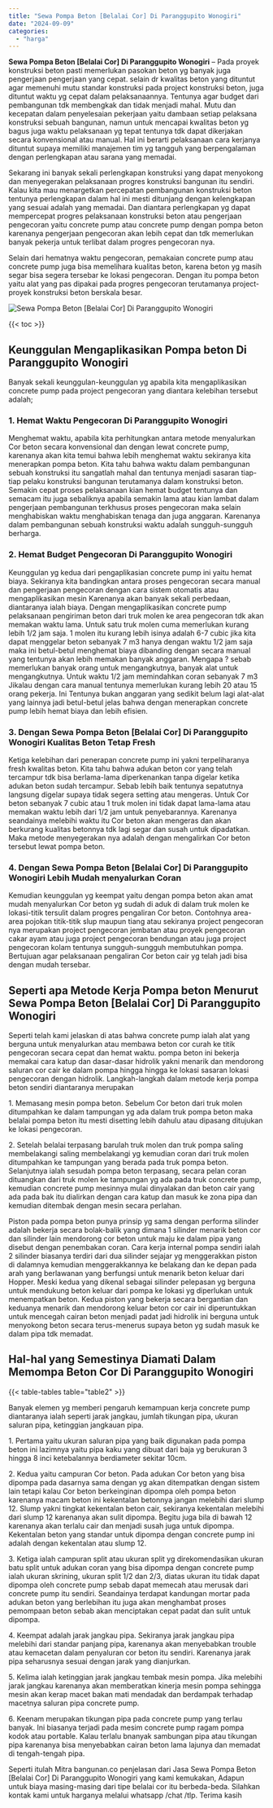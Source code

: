 ```yaml
---
title: "Sewa Pompa Beton [Belalai Cor] Di Paranggupito Wonogiri"
date: "2024-09-09"
categories: 
  - "harga"
---
```


**Sewa Pompa Beton \[Belalai Cor\] Di Paranggupito Wonogiri** – Pada proyek konstruksi beton pasti memerlukan pasokan beton yg banyak juga pengerjaan pengerjaan yang cepat. selain dr kwalitas beton yang dituntut agar memenuhi mutu standar konstruksi pada project konstruksi beton, juga dituntut waktu yg cepat dalam pelaksanaannya. Tentunya agar budget dari pembangunan tdk membengkak dan tidak menjadi mahal. Mutu dan kecepatan dalam penyelesaian pekerjaan yaitu dambaan setiap pelaksana konstruksi sebuah bangunan, namun untuk mencapai kwalitas beton yg bagus juga waktu pelaksanaan yg tepat tentunya tdk dapat dikerjakan secara konvensional atau manual. Hal ini berarti pelaksanaan cara kerjanya dituntut supaya memiliki manajemen tim yg tangguh yang berpengalaman dengan perlengkapan atau sarana yang memadai.

Sekarang ini banyak sekali perlengkapan konstruksi yang dapat menyokong dan menyegerakan pelaksanaan progres konstruksi bangunan itu sendiri. Kalau kita mau menargetkan percepatan pembangunan konstruksi beton tentunya perlengkapan dalam hal ini mesti ditunjang dengan kelengkapan yang sesuai adalah yang memadai. Dan diantara perlengkapan yg dapat mempercepat progres pelaksanaan konstruksi beton atau pengerjaan pengecoran yaitu concrete pump atau concrete pump dengan pompa beton karenanya pengerjaan pengecoran akan lebih cepat dan tdk memerlukan banyak pekerja untuk terlibat dalam progres pengecoran nya.

Selain dari hematnya waktu pengecoran, pemakaian concrete pump atau concrete pump juga bisa memelihara kualitas beton, karena beton yg masih segar bisa segera tersebar ke lokasi pengecoran. Dengan itu pompa beton yaitu alat yang pas dipakai pada progres pengecoran terutamanya project-proyek konstruksi beton berskala besar.

![Sewa Pompa Beton [Belalai Cor] Di Paranggupito Wonogiri](/images/sewa-concrete-pump-39.png)

{{< toc >}}

## Keunggulan Mengaplikasikan Pompa beton Di Paranggupito Wonogiri

Banyak sekali keunggulan-keunggulan yg apabila kita mengaplikasikan concrete pump pada project pengecoran yang diantara kelebihan tersebut adalah;

### 1\. Hemat Waktu Pengecoran Di Paranggupito Wonogiri

Menghemat waktu, apabila kita perhitungkan antara metode menyalurkan Cor beton secara konvensional dan dengan lewat concrete pump, karenanya akan kita temui bahwa lebih menghemat waktu sekiranya kita menerapkan pompa beton. Kita tahu bahwa waktu dalam pembangunan sebuah konstruksi itu sangatlah mahal dan tentunya menjadi sasaran tiap-tiap pelaku konstruksi bangunan terutamanya dalam konstruksi beton. Semakin cepat proses pelaksanaan kian hemat budget tentunya dan semacam itu juga sebaliknya apabila semakin lama atau kian lambat dalam pengerjaan pembangunan terkhusus proses pengecoran maka selain menghabiskan waktu menghabiskan tenaga dan juga anggaran. Karenanya dalam pembangunan sebuah konstruksi waktu adalah sungguh-sungguh berharga.

### 2\. Hemat Budget Pengecoran Di Paranggupito Wonogiri

Keunggulan yg kedua dari pengaplikasian concrete pump ini yaitu hemat biaya. Sekiranya kita bandingkan antara proses pengecoran secara manual dan pengerjaan pengecoran dengan cara sistem otomatis atau mengaplikasikan mesin Karenanya akan banyak sekali perbedaan, diantaranya ialah biaya. Dengan mengaplikasikan concrete pump pelaksanaan pengiriman beton dari truk molen ke area pengecoran tdk akan memakan waktu lama. Untuk satu truk molen cuma memerlukan kurang lebih 1/2 jam saja. 1 molen itu kurang lebih isinya adalah 6-7 cubic jika kita dapat menggelar beton sebanyak 7 m3 hanya dengan waktu 1/2 jam saja maka ini betul-betul menghemat biaya dibanding dengan secara manual yang tentunya akan lebih memakan banyak anggaran. Mengapa ? sebab memerlukan banyak orang untuk mengangkutnya, banyak alat untuk mengangkutnya. Untuk waktu 1/2 jam memindahkan coran sebanyak 7 m3 Jikalau dengan cara manual tentunya memerlukan kurang lebih 20 atau 15 orang pekerja. Ini Tentunya bukan anggaran yang sedikit belum lagi alat-alat yang lainnya jadi betul-betul jelas bahwa dengan menerapkan concrete pump lebih hemat biaya dan lebih efisien.

### 3\. Dengan Sewa Pompa Beton \[Belalai Cor\] Di Paranggupito Wonogiri Kualitas Beton Tetap Fresh

Ketiga kelebihan dari penerapan concrete pump ini yakni terpeliharanya fresh kwalitas beton. Kita tahu bahwa adukan beton cor yang telah tercampur tdk bisa berlama-lama diperkenankan tanpa digelar ketika adukan beton sudah tercampur. Sebab lebih baik tentunya sepatutnya langsung digelar supaya tidak segera setting atau mengeras. Untuk Cor beton sebanyak 7 cubic atau 1 truk molen ini tidak dapat lama-lama atau memakan waktu lebih dari 1/2 jam untuk penyebarannya. Karenanya seandainya melebihi waktu itu Cor beton akan mengeras dan akan berkurang kualitas betonnya tdk lagi segar dan susah untuk dipadatkan. Maka metode menyegerakan nya adalah dengan mengalirkan Cor beton tersebut lewat pompa beton.

### 4\. Dengan Sewa Pompa Beton \[Belalai Cor\] Di Paranggupito Wonogiri Lebih Mudah menyalurkan Coran

Kemudian keunggulan yg keempat yaitu dengan pompa beton akan amat mudah menyalurkan Cor beton yg sudah di aduk di dalam truk molen ke lokasi-titik tersulit dalam progres pengaliran Cor beton. Contohnya area-area pojokan titik-titik slup maupun tiang atau sekiranya project pengecoran nya merupakan project pengecoran jembatan atau proyek pengecoran cakar ayam atau juga project pengecoran bendungan atau juga project pengecoran kolam tentunya sungguh-sungguh membutuhkan pompa. Bertujuan agar pelaksanaan pengaliran Cor beton cair yg telah jadi bisa dengan mudah tersebar.

## Seperti apa Metode Kerja Pompa beton Menurut Sewa Pompa Beton \[Belalai Cor\] Di Paranggupito Wonogiri

Seperti telah kami jelaskan di atas bahwa concrete pump ialah alat yang berguna untuk menyalurkan atau membawa beton cor curah ke titik pengecoran secara cepat dan hemat waktu. pompa beton ini bekerja memakai cara katup dan dasar-dasar hidrolik yakni menarik dan mendorong saluran cor cair ke dalam pompa hingga hingga ke lokasi sasaran lokasi pengecoran dengan hidrolik. Langkah-langkah dalam metode kerja pompa beton sendiri diantaranya merupakan

1\. Memasang mesin pompa beton. Sebelum Cor beton dari truk molen ditumpahkan ke dalam tampungan yg ada dalam truk pompa beton maka belalai pompa beton itu mesti disetting lebih dahulu atau dipasang ditujukan ke lokasi pengecoran.

2\. Setelah belalai terpasang barulah truk molen dan truk pompa saling membelakangi saling membelakangi yg kemudian coran dari truk molen ditumpahkan ke tampungan yang berada pada truk pompa beton. Selanjutnya ialah sesudah pompa beton terpasang, secara pelan coran dituangkan dari truk molen ke tampungan yg ada pada truk concrete pump, kemudian concrete pump mesinnya mulai dinyalakan dan beton cair yang ada pada bak itu dialirkan dengan cara katup dan masuk ke zona pipa dan kemudian ditembak dengan mesin secara perlahan.

Piston pada pompa beton punya prinsip yg sama dengan performa silinder adalah bekerja secara bolak-balik yang dimana 1 silinder menarik beton cor dan silinder lain mendorong cor beton untuk maju ke dalam pipa yang disebut dengan penembakan coran. Cara kerja internal pompa sendiri ialah 2 silinder biasanya terdiri dari dua silinder sejajar yg menggerakkan piston di dalamnya kemudian menggerakkannya ke belakang dan ke depan pada arah yang berlawanan yang berfungsi untuk menarik beton keluar dari Hopper. Meski kedua yang dikenal sebagai silinder pelepasan yg berguna untuk mendukung beton keluar dari pompa ke lokasi yg diperlukan untuk menempatkan beton. Kedua piston yang bekerja secara bergantian dan keduanya menarik dan mendorong keluar beton cor cair ini diperuntukkan untuk mencegah cairan beton menjadi padat jadi hidrolik ini berguna untuk menyokong beton secara terus-menerus supaya beton yg sudah masuk ke dalam pipa tdk memadat.

## Hal-hal yang Semestinya Diamati Dalam Memompa Beton Cor Di Paranggupito Wonogiri

{{< table-tables table="table2" >}}

Banyak elemen yg memberi pengaruh kemampuan kerja concrete pump diantaranya ialah seperti jarak jangkau, jumlah tikungan pipa, ukuran saluran pipa, ketinggian jangkauan pipa.

1\. Pertama yaitu ukuran saluran pipa yang baik digunakan pada pompa beton ini lazimnya yaitu pipa kaku yang dibuat dari baja yg berukuran 3 hingga 8 inci ketebalannya berdiameter sekitar 10cm.

2\. Kedua yaitu campuran Cor beton. Pada adukan Cor beton yang bisa dipompa pada dasarnya sama dengan yg akan ditempatkan dengan sistem lain tetapi kalau Cor beton berkeinginan dipompa oleh pompa beton karenanya macam beton ini kekentalan betonnya jangan melebihi dari slump 12. Slump yakni tingkat kekentalan beton cair, sekiranya kekentalan melebihi dari slump 12 karenanya akan sulit dipompa. Begitu juga bila di bawah 12 karenanya akan terlalu cair dan menjadi susah juga untuk dipompa. Kekentalan beton yang standar untuk dipompa dengan concrete pump ini adalah dengan kekentalan atau slump 12.

3\. Ketiga ialah campuran split atau ukuran split yg direkomendasikan ukuran batu split untuk adukan coran yang bisa dipompa dengan concrete pump ialah ukuran skrining, ukuran split 1/2 dan 2/3, diatas ukuran itu tidak dapat dipompa oleh concrete pump sebab dapat memecah atau merusak dari concrete pump itu sendiri. Seandainya terdapat kandungan mortar pada adukan beton yang berlebihan itu juga akan menghambat proses pemompaan beton sebab akan menciptakan cepat padat dan sulit untuk dipompa.

4\. Keempat adalah jarak jangkau pipa. Sekiranya jarak jangkau pipa melebihi dari standar panjang pipa, karenanya akan menyebabkan trouble atau kemacetan dalam penyaluran cor beton itu sendiri. Karenanya jarak pipa seharusnya sesuai dengan jarak yang dianjurkan.

5\. Kelima ialah ketinggian jarak jangkau tembak mesin pompa. Jika melebihi jarak jangkau karenanya akan memberatkan kinerja mesin pompa sehingga mesin akan kerap macet bakan mati mendadak dan berdampak terhadap macetnya saluran pipa concrete pump.

6\. Keenam merupakan tikungan pipa pada concrete pump yang terlau banyak. Ini biasanya terjadi pada mesim concrete pump ragam pompa kodok atau portable. Kalau terlalu bnanyak sambungan pipa atau tikungan pipa karenanya bisa menyebabkan cairan beton lama lajunya dan memadat di tengah-tengah pipa.

Seperti itulah Mitra bangunan.co penjelasan dari Jasa Sewa Pompa Beton \[Belalai Cor\] Di Paranggupito Wonogiri yang kami kemukakan, Adapun untuk biaya masing-masing dari tipe belalai cor itu berbeda-beda. Silahkan kontak kami untuk harganya melalui whatsapp /chat /tlp. Terima kasih
